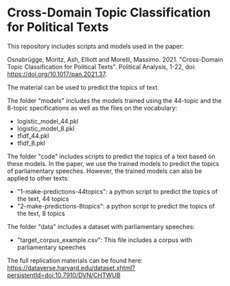 # Cross-Domain Topic Classification for Political Texts

This repository includes scripts and models used in the paper:

Osnabrügge, Moritz, Ash, Elliott and Morelli, Massimo. 2021. "Cross-Domain Topic Classification for Political Texts". Political Analysis, 1-22, doi: https://doi.org/10.1017/pan.2021.37.

The material can be used to predict the topics of text. 

The folder "models" includes the models trained using the 44-topic and the 8-topic specifications as well as the files on the vocabulary:
- logistic_model_44.pkl
- logistic_model_8.pkl
- tfidf_44.pkl
- tfidf_8.pkl

The folder "code" includes scripts to predict the topics of a text based on these models. In the paper, we use the trained models to predict the topics of parliamentary speeches. However, the trained models can also be applied to other texts:
- "1-make-predictions-44topics": a python script to predict the topics of the text, 44 topics
- "2-make-predictions-8topics": a python script to predict the topics of the text, 8 topics

The folder "data" includes a dataset with parliamentary speeches:
- "target_corpus_example.csv": This file includes a corpus with parliamentary speeches

The full replication materials can be found here:
https://dataverse.harvard.edu/dataset.xhtml?persistentId=doi:10.7910/DVN/CHTWUB
